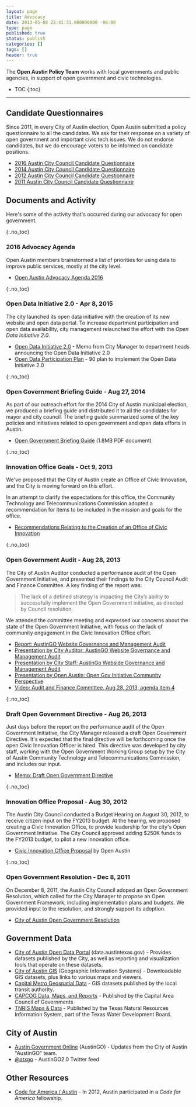 ```yaml
---
layout: page
title: Advocacy
date: 2013-01-08 22:41:31.000000000 -06:00
type: page
published: true
status: publish
categories: []
tags: []
header: true
---
```


The **Open Austin Policy Team** works with local governments and public agencies, in support of open government and civic technologies.

* TOC
{:toc}

---

## Candidate Questionnaires
Since 2011, in every City of Austin election, Open Austin submitted a policy questionnaire to all the candidates. We ask for their response on a variety of open government and important civic tech issues. We do not endorse candidates, but we do encourage voters to be informed on candidate positions.

*   [2016 Austin City Council Candidate Questionnaire](/candidate-questionnaires/2016-survey.html)
*   [2014 Austin City Council Candidate Questionnaire](/candidate-questionnaires/2014-austin-city-council.html)
*   [2012 Austin City Council Candidate Questionnaire](/candidate-questionnaires/2012-austin-city-council.html)
*   [2011 Austin City Council Candidate Questionnaire](/candidate-questionnaires/2011-austin-city-council.html)

## Documents and Activity

Here's some of the activity that's occurred during our advocacy for open government.


{:.no_toc}

### 2016 Advocacy Agenda

Open Austin members brainstormed a list of priorities for using data to improve public services, mostly at the city level.

*  [Open Austin Advocacy Agenda 2016](/advocacy/documents/OpenAustinAdvocacyAgenda2016.pdf)

{:.no_toc}
### Open Data Initiative 2.0 - Apr 8, 2015

The city launched its open data initiative with the creation of its new website and open data portal. To increase department participation and open data availability, city management relaunched the effort with the _Open Data Initiative 2.0_.

*   [Open Data Initiative 2.0](/advocacy/documents/20150408_Open_Data_Initiative_2_0.pdf) - Memo from City Manager to department heads announcing the Open Data Initiative 2.0
*   [Open Data Participation Plan](/advocacy/documents/20150408_Open_Data_Particpation_Plan.pdf) - 90 plan to implement the Open Data Initiative 2.0

{:.no_toc}
### Open Government Briefing Guide - Aug 27, 2014

As part of our outreach effort for the 2014 City of Austin municipal election, we produced a briefing guide and distributed it to all the candidates for mayor and city council. The briefing guide summarized some of the key policies and initiatives related to open government and open data efforts in Austin.

*   [Open Government Briefing Guide](/candidate-questionnaires/documents/2014_OpenAustin_OpenGovBriefing.pdf) (1.8MB PDF document)

{:.no_toc}
### Innovation Office Goals - Oct 9, 2013

We've proposed that the City of Austin create an Office of Civic Innovation, and the City is moving forward on this effort.

In an attempt to clarify the expectations for this office, the Community Technology and Telecommunications Commission adopted a recommendation for items to be included in the mission and goals for the office.

*   [Recommendations Relating to the Creation of an Office of Civic Innovation](/advocacy/documents/document_724B68BF-BE83-EE08-7A4B7DD60EB188ED.pdf)

{:.no_toc}
### Open Government Audit - Aug 28, 2013

The City of Austin Auditor conducted a performance audit of the Open Government Initiative, and presented their findings to the City Council Audit and Finance Committee. A key finding of the report was:

> The lack of a defined strategy is impacting the City’s ability to successfully implement the Open Government initiative, as directed by Council resolution.

We attended the committee meeting and expressed our concerns about the state of the Open Government Initiative, with focus on the lack of community engagement in the Civic Innovation Office effort.

*   [Report: AustinGO Website Governance and Management Audit](/advocacy/documents/au13006.pdf)
*   [Presentation by City Auditor: AustinGO Website Governance and Management Audit](/advocacy/documents/AustinGO-83013.pdf)
*   [Presentation by City Staff: AustinGo Webside Governance and Management Audit](/advocacy/documents/Audit-and-Finance-Presentation-8-28.pdf)
*   [Presentation by Open Austin: Open Gov Initiative Community Perspective](/advocacy/documents/20130828-open-gov-community-perspective-slides.pdf)
*   [Video: Audit and Finance Committee, Aug 28, 2013, agenda item 4](http://austintx.swagit.com/play/08282013-642/#4)

{:.no_toc}
### Draft Open Government Directive - Aug 26, 2013

Just days before the report on the performance audit of the Open Government Initiative, the City Manager released a draft Open Government Directive. It's expected that the final directive will be forthcoming once the open Civic Innovation Officer is hired. This directive was developed by city staff, working with the Open Government Working Group setup by the City of Austin Community Technology and Telecommunications Commission, and includes our input.

*   <span style="line-height: 14px;">[Memo: Draft Open Government Directive](/advocacy/documents/Memo-to-Mayor-and-Council-with-attached-Open-Government-Directive.pdf)  
    </span>

{:.no_toc}
### Innovation Office Proposal - Aug 30, 2012

The Austin City Council conducted a Budget Hearing on August 30, 2012, to receive citizen input on the FY2013 budget. At the hearing, we proposed creating a Civic Innovation Office, to provide leadership for the city's Open Government Initiative. The City Council approved adding $250K funds to the FY2013 budget, to pilot a new innovation office.

*   [Civic Innovation Office Proposal](/advocacy/documents/20120830-civic-innovation-proposal.pdf) by Open Austin

{:.no_toc}
### Open Government Resolution - Dec 8, 2011

On December 8, 2011, the Austin City Council adoped an Open Government Resolution, which called for the City Manager to propose an Open Government Framework, including implementation plans and budgets. We provided input to the resolution, and strongly support its adoption.

*   [City of Austin Open Government Resolution](/advocacy/documents/20111208-austin-opengov-resol.pdf)

## Government Data

*   [City of Austin Open Data Portal](https://data.austintexas.gov/) (data.austintexas.gov) - Provides datasets published by the City, as well as reporting and visualization tools that operate on these datasets.
*   [City of Austin GIS](http://austintexas.gov/department/gis-and-maps) (Geographic Information Systems) - Downloadable GIS datasets, plus links to various maps and viewers.
*   [Capital Metro Geospatial Data](http://www.capmetro.org/stats/) - GIS datasets published by the local transit authority.
*   [CAPCOG Data, Maps, and Reports](http://www.capcog.org/data-maps-and-reports/) - Published by the Capital Area Council of Governments
*   [TNRIS Maps & Data](http://www.tnris.org/get-data?quicktabs_maps_data=1) - Published by the Texas Natural Resources Information System, part of the Texas Water Development Board.

## City of Austin

*   [Austin Government Online](http://austintexas.gov/austingo2.0) (AustinGO) - Updates from the City of Austin "AustinGO" team.
*   [@atxgo](https://twitter.com/atxgo) - AustinGO2.0 Twitter feed

## Other Resources

*   [Code for America / Austin](https://www.codeforamerica.org/why-government/our-partners/austin-tx) - In 2012, Austin participated in a _Code for America_ fellowship.
